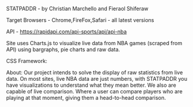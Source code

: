 STATPADDR - by Christian Marchello and Fieraol Shiferaw

Target Browsers - Chrome,FireFox,Safari - all latest versions

API - https://rapidapi.com/api-sports/api/api-nba

Site uses Charts.js to visualize live data from NBA games (scraped from API) using bargraphs, pie charts and raw data.

CSS Framework: 

About:
  Our project intends to solve the display of raw statistics from live data. On most sites, live NBA data are just numbers,
  with STATPADDR you have visualizations to understand what they mean better. We also are capable of live comparison. Where a user 
  can compare players who are playing at that moment, giving them a head-to-head comparison.
  

